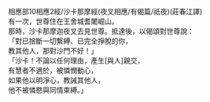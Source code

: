 相應部10相應2經/沙卡那摩經(夜叉相應/有偈篇/祇夜)(莊春江譯)  
有一次，世尊住在王舍城耆闍崛山。  
那時，沙卡那摩迦夜叉去見世尊。抵達後，以偈頌對世尊說：  
「對已捨斷一切繫縛、已完全掙脫的你，  
教其他人，那對沙門不好！」  
「沙卡！不論以任何理由，產生[與人]親交，  
有慧者不適於，被憐憫動心，  
如果他以明淨心，教誡其他人，  
他不被憐愍與同情束縛。」  
  
  
